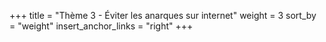 +++
title = "Thème 3 - Éviter les anarques sur internet"
weight = 3
sort_by = "weight"
insert_anchor_links = "right"
+++
